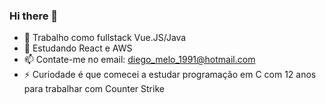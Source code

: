 ### Hi there 👋

- 🔭 Trabalho como fullstack Vue.JS/Java
- 🌱 Estudando React e AWS
- 📫 Contate-me no email: diego_melo_1991@hotmail.com
- ⚡ Curiodade é que comecei a estudar programação em C com 12 anos para trabalhar com Counter Strike
